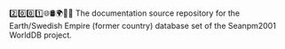 2️⃣️0️⃣️0️⃣️1️⃣️🌐️🛢️🌍️🏴️📖️ The documentation source repository for the Earth/Swedish Empire (former country) database set of the Seanpm2001 WorldDB project. 
